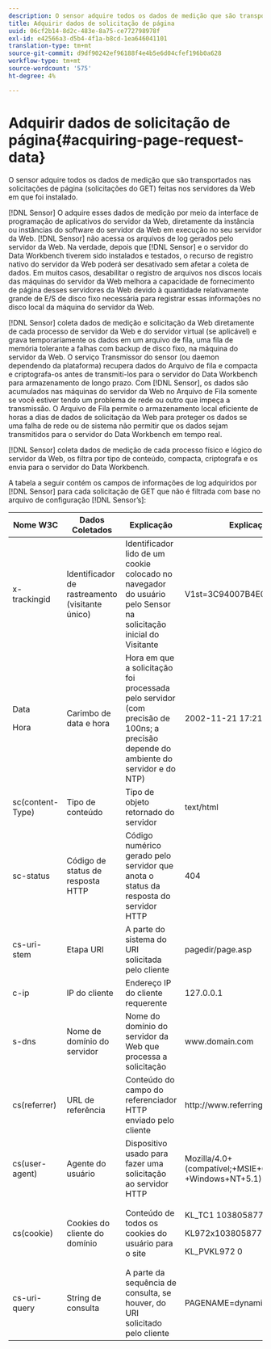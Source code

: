 ```yaml
---
description: O sensor adquire todos os dados de medição que são transportados nas solicitações de página (solicitações do GET) feitas nos servidores da Web em que foi instalado.
title: Adquirir dados de solicitação de página
uuid: 06cf2b14-8d2c-483e-8a75-ce772798978f
exl-id: e42566a3-d5b4-4f1a-b8cd-1ea646041101
translation-type: tm+mt
source-git-commit: d9df90242ef96188f4e4b5e6d04cfef196b0a628
workflow-type: tm+mt
source-wordcount: '575'
ht-degree: 4%

---
```


# Adquirir dados de solicitação de página{#acquiring-page-request-data}

O sensor adquire todos os dados de medição que são transportados nas solicitações de página (solicitações do GET) feitas nos servidores da Web em que foi instalado.

[!DNL Sensor] O adquire esses dados de medição por meio da interface de programação de aplicativos do servidor da Web, diretamente da instância ou instâncias do software do servidor da Web em execução no seu servidor da Web. [!DNL Sensor] não acessa os arquivos de log gerados pelo servidor da Web. Na verdade, depois que [!DNL Sensor] e o servidor do Data Workbench tiverem sido instalados e testados, o recurso de registro nativo do servidor da Web poderá ser desativado sem afetar a coleta de dados. Em muitos casos, desabilitar o registro de arquivos nos discos locais das máquinas do servidor da Web melhora a capacidade de fornecimento de página desses servidores da Web devido à quantidade relativamente grande de E/S de disco fixo necessária para registrar essas informações no disco local da máquina do servidor da Web.

[!DNL Sensor] coleta dados de medição e solicitação da Web diretamente de cada processo de servidor da Web e do servidor virtual (se aplicável) e grava temporariamente os dados em um arquivo de fila, uma fila de memória tolerante a falhas com backup de disco fixo, na máquina do servidor da Web. O serviço Transmissor do sensor (ou daemon dependendo da plataforma) recupera dados do Arquivo de fila e compacta e criptografa-os antes de transmiti-los para o servidor do Data Workbench para armazenamento de longo prazo. Com [!DNL Sensor], os dados são acumulados nas máquinas do servidor da Web no Arquivo de Fila somente se você estiver tendo um problema de rede ou outro que impeça a transmissão. O Arquivo de Fila permite o armazenamento local eficiente de horas a dias de dados de solicitação da Web para proteger os dados se uma falha de rede ou de sistema não permitir que os dados sejam transmitidos para o servidor do Data Workbench em tempo real.

[!DNL Sensor] coleta dados de medição de cada processo físico e lógico do servidor da Web, os filtra por tipo de conteúdo, compacta, criptografa e os envia para o servidor do Data Workbench.

A tabela a seguir contém os campos de informações de log adquiridos por [!DNL Sensor] para cada solicitação de GET que não é filtrada com base no arquivo de configuração [!DNL Sensor’s]:

<table id="table_5F65474150EC41648B35D0B031FB9B15"> 
 <thead> 
  <tr> 
   <th colname="col1" class="entry"> Nome W3C </th> 
   <th colname="col2" class="entry"> Dados Coletados </th> 
   <th colname="col3" class="entry"> Explicação </th> 
   <th colname="col4" class="entry"> Explicação </th> 
  </tr> 
 </thead>
 <tbody> 
  <tr> 
   <td colname="col1"> x-trackingid </td> 
   <td colname="col2"> Identificador de rastreamento (visitante único) </td> 
   <td colname="col3"> Identificador lido de um cookie colocado no navegador do usuário pelo <span class="wintitle"> Sensor </span> na solicitação inicial do Visitante </td> 
   <td colname="col4"> V1st=3C94007B4E01F9C2 </td> 
  </tr> 
  <tr> 
   <td colname="col1"> <p>Data </p> <p>Hora </p> </td> 
   <td colname="col2"> Carimbo de data e hora </td> 
   <td colname="col3"> Hora em que a solicitação foi processada pelo servidor (com precisão de 100ns; a precisão depende do ambiente do servidor e do NTP) </td> 
   <td colname="col4"> 2002-11-21 17:21:45.123 </td> 
  </tr> 
  <tr> 
   <td colname="col1"> sc(content-Type) </td> 
   <td colname="col2"> Tipo de conteúdo </td> 
   <td colname="col3"> Tipo de objeto retornado do servidor </td> 
   <td colname="col4"> text/html </td> 
  </tr> 
  <tr> 
   <td colname="col1"> sc-status </td> 
   <td colname="col2"> Código de status de resposta HTTP </td> 
   <td colname="col3"> Código numérico gerado pelo servidor que anota o status da resposta do servidor HTTP </td> 
   <td colname="col4"> 404 </td> 
  </tr> 
  <tr> 
   <td colname="col1"> cs-uri-stem </td> 
   <td colname="col2"> Etapa URI </td> 
   <td colname="col3"> A parte do sistema do URI solicitada pelo cliente </td> 
   <td colname="col4"> <span class="filepath"> pagedir/page.asp  </span> </td> 
  </tr> 
  <tr> 
   <td colname="col1"> c-ip </td> 
   <td colname="col2"> IP do cliente </td> 
   <td colname="col3"> Endereço IP do cliente requerente </td> 
   <td colname="col4"> 127.0.0.1 </td> 
  </tr> 
  <tr> 
   <td colname="col1"> s-dns </td> 
   <td colname="col2"> Nome de domínio do servidor </td> 
   <td colname="col3"> Nome do domínio do servidor da Web que processa a solicitação </td> 
   <td colname="col4"> <span class="filepath"> www.domain.com  </span> </td> 
  </tr> 
  <tr> 
   <td colname="col1"> cs(referrer) </td> 
   <td colname="col2"> URL de referência </td> 
   <td colname="col3"> Conteúdo do campo do referenciador HTTP enviado pelo cliente </td> 
   <td colname="col4"> <span class="filepath"> http://www.referringsite.com  </span> </td> 
  </tr> 
  <tr> 
   <td colname="col1"> cs(user-agent) </td> 
   <td colname="col2"> Agente do usuário </td> 
   <td colname="col3"> Dispositivo usado para fazer uma solicitação ao servidor HTTP </td> 
   <td colname="col4"> Mozilla/4.0+(compatível;+MSIE+6.0; +Windows+NT+5.1) </td> 
  </tr> 
  <tr> 
   <td colname="col1"> cs(cookie) </td> 
   <td colname="col2"> Cookies do cliente do domínio </td> 
   <td colname="col3"> Conteúdo de todos os cookies do usuário para o site </td> 
   <td colname="col4"> <p>KL_TC1 1038058778312 </p> <p>KL972x1038058778312282052 </p> <p>KL_PVKL972 0 </p> </td> 
  </tr> 
  <tr> 
   <td colname="col1"> cs-uri-query </td> 
   <td colname="col2"> String de consulta </td> 
   <td colname="col3"> A parte da sequência de consulta, se houver, do URI solicitado pelo cliente </td> 
   <td colname="col4"> PAGENAME=dynamic1&amp;link=3001 </td> 
  </tr> 
 </tbody> 
</table>
